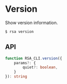# Version

Show version information.

```sh
$ rsa version
```

## API

```ts
function RSA_CLI.version({
    params?: {
        quiet?: boolean,
    }
}): string
```
